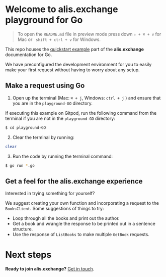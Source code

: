 # Welcome to alis.exchange playground for Go

> To open the `README.md` file in preview mode press down `⇧ + ⌘ + v` for Mac or ` shift + ctrl + v` for Windows.

This repo houses the [quickstart example](https://docs.alis.exchange/getting-started/quick-start.html) part of the **alis.exchange** documentation for Go.

We have preconfigured the development environment for you to easily make your first request without having to worry about any setup.

## Make a request using Go

1. Open up the terminal (Mac: `⌘ + j`, Windows: `ctrl + j` ) and ensure that you are in the `playground-GO` directory.

If executing this example on Gitpod, run the following command from the terminal if you are not in the `playground-GO` directory:

```bash
$ cd playground-GO
```

2. Clear the terminal by running:

```bash
clear
```

3. Run the code by running the terminal command:

```bash
$ go run *.go
```

## Get a feel for the **alis.exchange** experience

Interested in trying something for yourself?

We suggest creating your own function and incorporating a request to the `BooksClient`. Some suggestions of things to try:

* Loop through all the books and print out the author.
* Get a book and wrangle the response to be printed out in a sentence structure.
* Use the response of `ListBooks` to make multiple `GetBook` requests.

# Next steps

**Ready to join alis.exchange?** [Get in touch](https://alis.exchange/signup).

